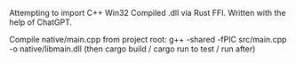 Attempting to import C++ Win32 Compiled .dll via Rust FFI. Written with the help of ChatGPT.

Compile native/main.cpp from project root:
    g++ -shared -fPIC src/main.cpp -o native/libmain.dll (then cargo build / cargo run to test / run after)